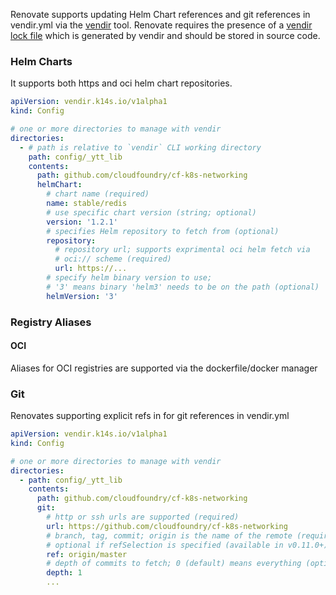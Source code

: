 Renovate supports updating Helm Chart references and git references in vendir.yml via the [vendir](https://carvel.dev/vendir/) tool. Renovate requires the presence of a [vendir lock file](https://carvel.dev/vendir/docs/v0.40.x/vendir-lock-spec/) which is generated by vendir and should be stored in source code.

### Helm Charts

It supports both https and oci helm chart repositories.

```yaml title="Example helm chart vendir.yml"
apiVersion: vendir.k14s.io/v1alpha1
kind: Config

# one or more directories to manage with vendir
directories:
  - # path is relative to `vendir` CLI working directory
    path: config/_ytt_lib
    contents:
      path: github.com/cloudfoundry/cf-k8s-networking
      helmChart:
        # chart name (required)
        name: stable/redis
        # use specific chart version (string; optional)
        version: '1.2.1'
        # specifies Helm repository to fetch from (optional)
        repository:
          # repository url; supports exprimental oci helm fetch via
          # oci:// scheme (required)
          url: https://...
        # specify helm binary version to use;
        # '3' means binary 'helm3' needs to be on the path (optional)
        helmVersion: '3'
```

### Registry Aliases

#### OCI

Aliases for OCI registries are supported via the dockerfile/docker manager

### Git

Renovates supporting explicit refs in for git references in vendir.yml

```yaml title="Example git vendir.yml"
apiVersion: vendir.k14s.io/v1alpha1
kind: Config

# one or more directories to manage with vendir
directories:
  - path: config/_ytt_lib
    contents:
      path: github.com/cloudfoundry/cf-k8s-networking
      git:
        # http or ssh urls are supported (required)
        url: https://github.com/cloudfoundry/cf-k8s-networking
        # branch, tag, commit; origin is the name of the remote (required)
        # optional if refSelection is specified (available in v0.11.0+)
        ref: origin/master
        # depth of commits to fetch; 0 (default) means everything (optional; v0.29.0+)
        depth: 1
        ...
```
